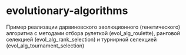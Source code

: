 # evolutionary-algorithms
Пример реализации дарвиновского эволюционного (генетического) алгоритма с методами отбора рулеткой (evol_alg_roulette), ранговой селекцией (evol_alg_rank_selection) и турнирной селекцией (evol_alg_tournament_selection)

